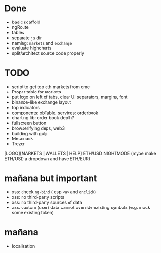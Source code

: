 # Done

* basic scaffold
* ngRoute
* tables
* separate `js` dir
* naming: `markets` and `exchange`
* evaluate highcharts
* split/architect source code properly

# TODO
* script to get top eth markets from cmc
* Proper table for markets
* put logo on left of tabs, clear UI separators, margins, font
* binance-like exchange layout
* top indicators
* components: obTable, services: orderbook 
* charting lib: order book depth?
* fullscreen button
* browserifying deps, web3
* building with gulp
* Metamask
* Trezor


[LOGO][MARKETS | WALLETS | HELP]          ETH/USD  NIGHTMODE
(mybe make ETH/USD a dropdown and have ETH/EUR)

# mañana but important

* xss: check `ng-bind` ( esp `<a>` and `onclick`)
* xss: no third-party scripts
* xss: no third-party sources of data
* xss: custom (user) data cannot override existing symbols (e.g. mock some existing token)

# mañana
* localization
